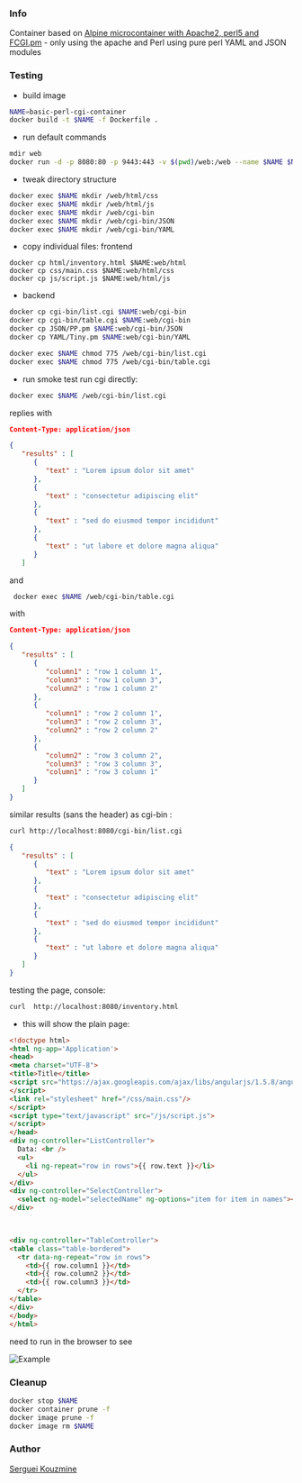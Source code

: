 ### Info

Container based on [Alpine microcontainer with Apache2, perl5 and FCGI.pm](https://github.com/kjetillll/docker-alpine-apache-perl-fcgi) - only using the apache and Perl
using pure perl YAML and JSON modules

### Testing

* build image
```sh
NAME=basic-perl-cgi-container
docker build -t $NAME -f Dockerfile .
```
* run default commands

```sh
mdir web
docker run -d -p 8080:80 -p 9443:443 -v $(pwd)/web:/web --name $NAME $NAME
```

* tweak directory structure
```sh
docker exec $NAME mkdir /web/html/css
docker exec $NAME mkdir /web/html/js
docker exec $NAME mkdir /web/cgi-bin
docker exec $NAME mkdir /web/cgi-bin/JSON
docker exec $NAME mkdir /web/cgi-bin/YAML
```
* copy individual files: frontend
```
docker cp html/inventory.html $NAME:web/html
docker cp css/main.css $NAME:web/html/css
docker cp js/script.js $NAME:web/html/js
```
* backend
```sh
docker cp cgi-bin/list.cgi $NAME:web/cgi-bin
docker cp cgi-bin/table.cgi $NAME:web/cgi-bin	
docker cp JSON/PP.pm $NAME:web/cgi-bin/JSON
docker cp YAML/Tiny.pm $NAME:web/cgi-bin/YAML
```
```sh
docker exec $NAME chmod 775 /web/cgi-bin/list.cgi
docker exec $NAME chmod 775 /web/cgi-bin/table.cgi
```
* run smoke test
run cgi directly:
```sh
docker exec $NAME /web/cgi-bin/list.cgi
```
replies with
```json
Content-Type: application/json

{
   "results" : [
      {
         "text" : "Lorem ipsum dolor sit amet"
      },
      {
         "text" : "consectetur adipiscing elit"
      },
      {
         "text" : "sed do eiusmod tempor incididunt"
      },
      {
         "text" : "ut labore et dolore magna aliqua"
      }
   ]

```
and
```sh
 docker exec $NAME /web/cgi-bin/table.cgi
```
with
```json
Content-Type: application/json

{
   "results" : [
      {
         "column1" : "row 1 column 1",
         "column3" : "row 1 column 3",
         "column2" : "row 1 column 2"
      },
      {
         "column1" : "row 2 column 1",
         "column3" : "row 2 column 3",
         "column2" : "row 2 column 2"
      },
      {
         "column2" : "row 3 column 2",
         "column3" : "row 3 column 3",
         "column1" : "row 3 column 1"
      }
   ]
}
```
similar results (sans the header) as cgi-bin :
```sh
curl http://localhost:8080/cgi-bin/list.cgi
```
```json
{
   "results" : [
      {
         "text" : "Lorem ipsum dolor sit amet"
      },
      {
         "text" : "consectetur adipiscing elit"
      },
      {
         "text" : "sed do eiusmod tempor incididunt"
      },
      {
         "text" : "ut labore et dolore magna aliqua"
      }
   ]
}

```
testing the page, console:
```sh
curl  http://localhost:8080/inventory.html
```

* this will show the plain page:
```html
<!doctype html>
<html ng-app='Application'>
<head>
<meta charset="UTF-8">
<title>Title</title>
<script src="https://ajax.googleapis.com/ajax/libs/angularjs/1.5.8/angular.js">
</script>
<link rel="stylesheet" href="/css/main.css"/>
</script>
<script type="text/javascript" src="/js/script.js">
</script>
</head>
<div ng-controller="ListController">
  Data: <br />
  <ul>
    <li ng-repeat="row in rows">{{ row.text }}</li>
  </ul>
</div>
<div ng-controller="SelectController">
  <select ng-model="selectedName" ng-options="item for item in names"></select>
</div>
    


<div ng-controller="TableController">
<table class="table-bordered">
  <tr data-ng-repeat="row in rows">
    <td>{{ row.column1 }}</td>
    <td>{{ row.column2 }}</td>
    <td>{{ row.column3 }}</td>
  </tr>
</table>
</div>
</body>
</html>

```
 need to run in the browser to see
 
![Example](https://github.com/sergueik/springboot_study/blob/master/basic-perl-cgi/screenshots/capture.png)


### Cleanup

```sh
docker stop $NAME
docker container prune -f 
docker image prune -f
docker image rm $NAME

```
  
### Author
[Serguei Kouzmine](kouzmine_serguei@yahoo.com)
